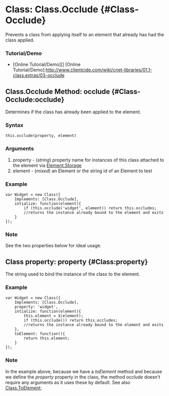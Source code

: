 Class: Class.Occlude {#Class-Occlude}
=======================

Prevents a class from applying itself to an element that already has had the class applied.

### Tutorial/Demo

* [Online Tutorial/Demo][]
[Online Tutorial/Demo]:http://www.clientcide.com/wiki/cnet-libraries/01.1-class.extras/03-occlude

Class.Occlude Method: occlude {#Class-Occlude:occlude}
----------------------------------------

Determines if the class has already been applied to the element.

### Syntax

	this.occlude(property, element)

### Arguments

1. property - (*string*) property name for instances of this class attached to the element via [Element.Storage][]
2. element - (*mixed*) an Element or the string id of an Element to test

### Example

	var Widget = new Class({
		Implements: [Class.Occlude],
		intialize: function(element){
			if (this.occlude('widget', element)) return this.occludes;
			//returns the instance already bound to the element and exits
		}
	});

### Note

See the two properties below for ideal usage.

Class property: property {#Class:property}
----------------------------------------------

The string used to bind the instance of the class to the element.

### Example

	var Widget = new Class({
		Implements: [Class.Occlude],
		property: 'widget',
		intialize: function(element){
			this.element = $(element);
			if (this.occlude()) return this.occludes;
			//returns the instance already bound to the element and exits
		},
		toElement: function(){
			return this.element;
		}
	});

### Note

In the example above, because we have a *toElement* method and because we define the *property* property in the class, the method *occlude* doesn't require any arguments as it uses these by default. See also [Class.ToElement][];

[Element.Storage]: http://mootools.net/docs/Element/Element#Element:store
[Class.ToElement]: http://www.mootools.net/more/docs/Class.Extras/ToElement